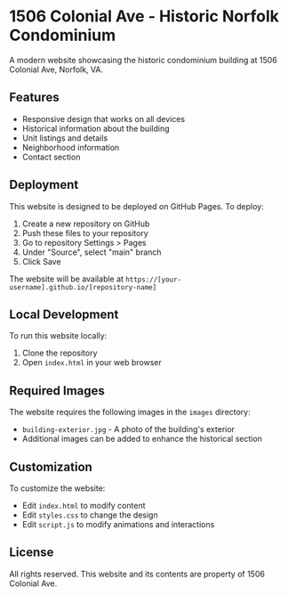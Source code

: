 # 1506 Colonial Ave - Historic Norfolk Condominium

A modern website showcasing the historic condominium building at 1506 Colonial Ave, Norfolk, VA.

## Features

- Responsive design that works on all devices
- Historical information about the building
- Unit listings and details
- Neighborhood information
- Contact section

## Deployment

This website is designed to be deployed on GitHub Pages. To deploy:

1. Create a new repository on GitHub
2. Push these files to your repository
3. Go to repository Settings > Pages
4. Under "Source", select "main" branch
5. Click Save

The website will be available at `https://[your-username].github.io/[repository-name]`

## Local Development

To run this website locally:

1. Clone the repository
2. Open `index.html` in your web browser

## Required Images

The website requires the following images in the `images` directory:

- `building-exterior.jpg` - A photo of the building's exterior
- Additional images can be added to enhance the historical section

## Customization

To customize the website:

- Edit `index.html` to modify content
- Edit `styles.css` to change the design
- Edit `script.js` to modify animations and interactions

## License

All rights reserved. This website and its contents are property of 1506 Colonial Ave.
